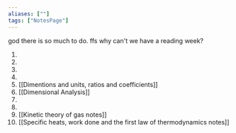 ```yaml
---
aliases: [""]
tags: ["NotesPage"]
---
```


god there is so much to do. ffs why can't we have a reading week?

1) 
2) 
3) 
4) 
5) [[Dimentions and units, ratios and coefficients]]
6) [[Dimensional Analysis]]
7) 
8) 
9) [[Kinetic theory of gas notes]]
10) [[Specific heats, work done and the first law of thermodynamics notes]]